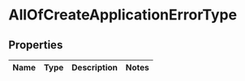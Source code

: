 # AllOfCreateApplicationErrorType

## Properties
Name | Type | Description | Notes
------------ | ------------- | ------------- | -------------
